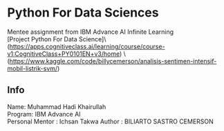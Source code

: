 
# Python For Data Sciences
Mentee assignment from IBM Advance AI Infinite Learning\
[Project Python For Data Science]\ (https://apps.cognitiveclass.ai/learning/course/course-v1:CognitiveClass+PY0101EN+v3/home) \ (https://www.kaggle.com/code/billycemerson/analisis-sentimen-intensif-mobil-listrik-svm/)

## Info
Name: Muhammad Hadi Khairullah\
Program: IBM Advance AI\
Personal Mentor : Ichsan Takwa
Author : BILIARTO SASTRO CEMERSON

